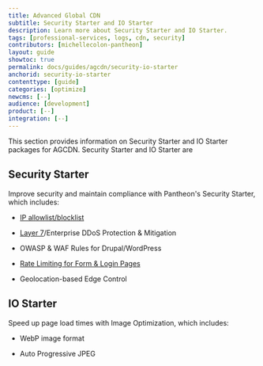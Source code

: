 ```yaml
---
title: Advanced Global CDN
subtitle: Security Starter and IO Starter
description: Learn more about Security Starter and IO Starter.
tags: [professional-services, logs, cdn, security]
contributors: [michellecolon-pantheon]
layout: guide
showtoc: true
permalink: docs/guides/agcdn/security-io-starter
anchorid: security-io-starter
contenttype: [guide]
categories: [optimize]
newcms: [--]
audience: [development]
product: [--]
integration: [--]
---
```


This section provides information on Security Starter and IO Starter packages for AGCDN. Security Starter and IO Starter are 

## Security Starter

Improve security and maintain compliance with Pantheon's Security Starter, which includes:

- [IP allowlist/blocklist](/guides/agcdn/agcdn-features#ip-allowlisting-and-blocklisting)

- [Layer 7](/guides/agcdn/agcdn-wafio#layer-7-and-enterprise-waf-rules)/Enterprise DDoS Protection & Mitigation

- OWASP & WAF Rules for Drupal/WordPress

- [Rate Limiting for Form & Login Pages](/guides/agcdn/agcdn-wafio#rate-limiting)

- Geolocation-based Edge Control

## IO Starter

Speed up page load times with Image Optimization, which includes:

- WebP image format

- Auto Progressive JPEG
